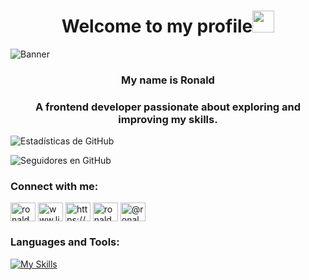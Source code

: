 <h1 align="center">Welcome to my profile<img src="https://media.giphy.com/media/hvRJCLFzcasrR4ia7z/giphy.gif" width="35"></h1>
<img src="https://media.licdn.com/dms/image/D4D16AQEUkqHE95ZAkQ/profile-displaybackgroundimage-shrink_350_1400/0/1701179372940?e=1707350400&v=beta&t=9VgWm6o3dR13j0E2kVb_08X7TZWtNUAxR4slxv_lN5o" alt="Banner">
<h3 align="center">My name is Ronald</h3>
<h3 align="center">A frontend developer passionate about exploring and improving my skills.</h3>


<!---Estadisiticas --->
![Estadísticas de GitHub](https://github-readme-stats.vercel.app/api?username=ronaldebch&theme=blue-green)


<!---Seguidores de Github --->
![Seguidores en GitHub](https://img.shields.io/github/followers/ronaldebch.svg?style=social&label=Follow&maxAge=2592000)





<h3 align="left">Connect with me:</h3>
<p align="left">
<a href="https://twitter.com/ronaldebch" target="blank"><img align="center" src="https://raw.githubusercontent.com/rahuldkjain/github-profile-readme-generator/master/src/images/icons/Social/twitter.svg" alt="ronaldebch" height="30" width="40" /></a>
<a href="https://linkedin.com/in/www.linkedin.com/in/ronald-báez-0a67511b4" target="blank"><img align="center" src="https://raw.githubusercontent.com/rahuldkjain/github-profile-readme-generator/master/src/images/icons/Social/linked-in-alt.svg" alt="www.linkedin.com/in/ronald-báez-0a67511b4" height="30" width="40" /></a>
<a href="https://fb.com/https://www.facebook.com/ronaldenrique.baezchacin" target="blank"><img align="center" src="https://raw.githubusercontent.com/rahuldkjain/github-profile-readme-generator/master/src/images/icons/Social/facebook.svg" alt="https://www.facebook.com/ronaldenrique.baezchacin" height="30" width="40" /></a>
<a href="https://instagram.com/ronaldebch" target="blank"><img align="center" src="https://raw.githubusercontent.com/rahuldkjain/github-profile-readme-generator/master/src/images/icons/Social/instagram.svg" alt="ronaldebch" height="30" width="40" /></a>
<a href="https://www.youtube.com/c/@ronaldebch" target="blank"><img align="center" src="https://raw.githubusercontent.com/rahuldkjain/github-profile-readme-generator/master/src/images/icons/Social/youtube.svg" alt="@ronaldebch" height="30" width="40" /></a>
</p>

<h3 align="left">Languages and Tools:</h3>

[![My Skills](https://skillicons.dev/icons?i=js,html,css,wasm,nodejs,aws)](https://skillicons.dev)

